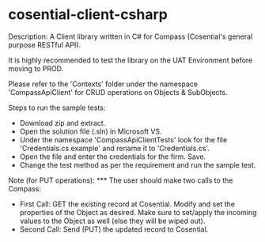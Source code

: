 # cosential-client-csharp
Description: A Client library written in C# for Compass (Cosential's general purpose RESTful API).

It is highly recommended to test the library on the UAT Environment before moving to PROD.

Please refer to the 'Contexts' folder under the namespace 'CompassApiClient' for CRUD operations on Objects & SubObjects.

Steps to run the sample tests:
- Download zip and extract.
- Open the solution file (.sln) in Microsoft VS.
- Under the namespace 'CompassApiClientTests' look for the file 'Credentials.cs.example' and rename it to 'Credentials.cs'.
- Open the file and enter the credentials for the firm. Save.
- Change the test method as per the requirement and run the sample test.

Note (for PUT operations): *** The user should make two calls to the Compass:
- First Call: GET the existing record at Cosential. Modify and set the properties of the Object as desired. Make sure to set/apply the incoming values to the Object as well (else they will be wiped out).
- Second Call: Send (PUT) the updated record to Cosential.
